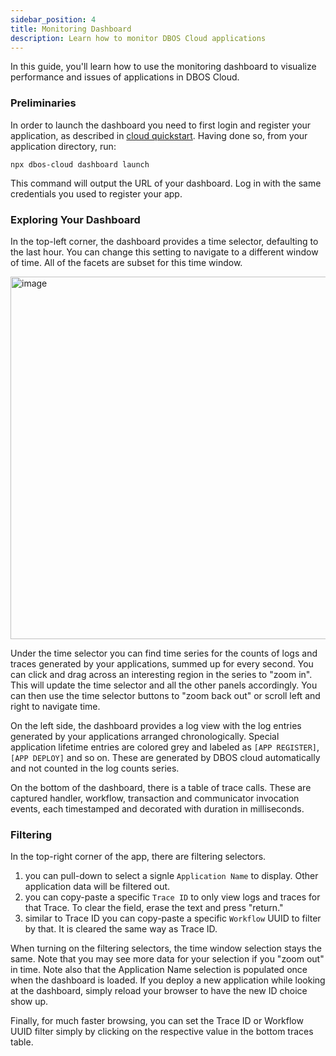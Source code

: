 ```yaml
---
sidebar_position: 4
title: Monitoring Dashboard
description: Learn how to monitor DBOS Cloud applications
---
```


In this guide, you'll learn how to use the monitoring dashboard to visualize performance and issues of applications in DBOS Cloud.

### Preliminaries

In order to launch the dashboard you need to first login and register your application, as described in [cloud quickstart](../getting-started/quickstart-cloud.md). Having done so, from your application directory, run:

```
npx dbos-cloud dashboard launch
```

This command will output the URL of your dashboard. Log in with the same credentials you used to register your app.

### Exploring Your Dashboard

In the top-left corner, the dashboard provides a time selector, defaulting to the last hour. You can change this setting to navigate to a different window of time. All of the facets are subset for this time window.

<img width="580" alt="image" src="https://github.com/dbos-inc/dbos-docs/assets/2708498/b9ab7126-e6bf-4167-a6dd-07fcfd35d41d"></img>

Under the time selector you can find time series for the counts of logs and traces generated by your applications, summed up for every second. You can click and drag across an interesting region in the series to "zoom in". This will update the time selector and all the other panels accordingly. You can then use the time selector buttons to "zoom back out" or scroll left and right to navigate time.

On the left side, the dashboard provides a log view with the log entries generated by your applications arranged chronologically. Special application lifetime entries are colored grey and labeled as `[APP REGISTER]`, `[APP DEPLOY]` and so on. These are generated by DBOS cloud automatically and not counted in the log counts series.

On the bottom of the dashboard, there is a table of trace calls. These are captured handler, workflow, transaction and communicator invocation events, each timestamped and decorated with duration in milliseconds.

### Filtering

In the top-right corner of the app, there are filtering selectors.
1. you can pull-down to select a signle `Application Name` to display. Other application data will be filtered out.
2. you can copy-paste a specific `Trace ID` to only view logs and traces for that Trace. To clear the field, erase the text and press "return."
3. similar to Trace ID you can copy-paste a specific `Workflow` UUID to filter by that. It is cleared the same way as Trace ID.

When turning on the filtering selectors, the time window selection stays the same. Note that you may see more data for your selection if you "zoom out" in time. Note also that the Application Name selection is populated once when the dashboard is loaded. If you deploy a new application while looking at the dashboard, simply reload your browser to have the new ID choice show up.

Finally, for much faster browsing, you can set the Trace ID or Workflow UUID filter simply by clicking on the respective value in the bottom traces table.
